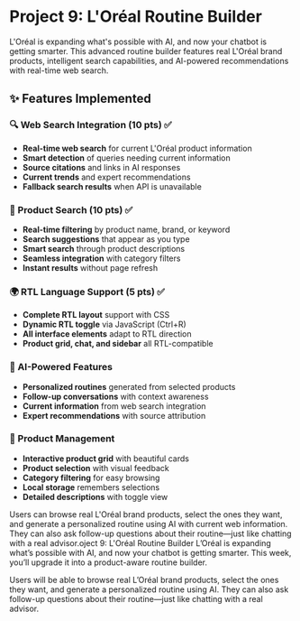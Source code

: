 # Project 9: L'Oréal Routine Builder

L'Oréal is expanding what's possible with AI, and now your chatbot is getting smarter. This advanced routine builder features real L'Oréal brand products, intelligent search capabilities, and AI-powered recommendations with real-time web search.

## ✨ Features Implemented

### 🔍 Web Search Integration (10 pts) ✅

- **Real-time web search** for current L'Oréal product information
- **Smart detection** of queries needing current information
- **Source citations** and links in AI responses
- **Current trends** and expert recommendations
- **Fallback search results** when API is unavailable

### 🔎 Product Search (10 pts) ✅

- **Real-time filtering** by product name, brand, or keyword
- **Search suggestions** that appear as you type
- **Smart search** through product descriptions
- **Seamless integration** with category filters
- **Instant results** without page refresh

### 🌍 RTL Language Support (5 pts) ✅

- **Complete RTL layout** support with CSS
- **Dynamic RTL toggle** via JavaScript (Ctrl+R)
- **All interface elements** adapt to RTL direction
- **Product grid, chat, and sidebar** all RTL-compatible

### 🤖 AI-Powered Features

- **Personalized routines** generated from selected products
- **Follow-up conversations** with context awareness
- **Current information** from web search integration
- **Expert recommendations** with source attribution

### 💄 Product Management

- **Interactive product grid** with beautiful cards
- **Product selection** with visual feedback
- **Category filtering** for easy browsing
- **Local storage** remembers selections
- **Detailed descriptions** with toggle view

Users can browse real L'Oréal brand products, select the ones they want, and generate a personalized routine using AI with current web information. They can also ask follow-up questions about their routine—just like chatting with a real advisor.oject 9: L'Oréal Routine Builder
L’Oréal is expanding what’s possible with AI, and now your chatbot is getting smarter. This week, you’ll upgrade it into a product-aware routine builder.

Users will be able to browse real L’Oréal brand products, select the ones they want, and generate a personalized routine using AI. They can also ask follow-up questions about their routine—just like chatting with a real advisor.
